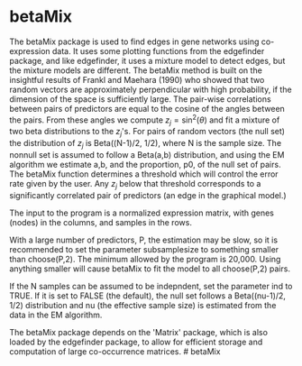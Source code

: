 # betaMix
The betaMix package is used to find edges in gene networks using co-expression data. It uses some plotting functions from the edgefinder package, and like edgefinder, it uses a mixture model to detect edges, but the mixture models are different. The betaMix method is built on the insightful results of Frankl and Maehara (1990) who showed that two random vectors are approximately perpendicular with high probability, if the dimension of the space is sufficiently large. The pair-wise correlations between pairs of predictors are equal to the cosine of the angles between the pairs. From these angles we compute $z_j=\sin^2(\theta)$ and fit a mixture of two beta distributions to the $z_j$'s. For pairs of random vectors (the null set) the distribution of $z_j$ is Beta((N-1)/2, 1/2), where N is the sample size. The nonnull set is assumed to follow a Beta(a,b) distribution, and using the EM algorithm we estimate a,b, and the proportion, p0, of the null set of pairs. The betaMix function determines a threshold which will control the error rate given by the user. Any $z_j$ below that threshold corresponds to a significantly correlated pair of predictors (an edge in the graphical model.)

The input to the program is a normalized expression matrix, with genes (nodes) in the columns, and samples in the rows.

With a large number of predictors, P, the estimation may be slow, so it is recommended to set the parameter subsamplesize to something smaller than choose(P,2). The minimum allowed by the program is 20,000. Using anything smaller will cause betaMix to fit the model to all choose(P,2) pairs. 

If the N samples can be assumed to be indepndent, set the parameter ind to TRUE. If it is set to FALSE (the default), the null set follows a Beta((nu-1)/2, 1/2) distribution and nu (the effective sample size) is estimated from the data in the EM algorithm.

The betaMix package depends on the 'Matrix' package, which is also loaded by the edgefinder package, to allow for efficient storage and computation of large co-occurrence matrices. # betaMix
